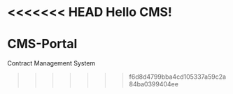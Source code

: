 <<<<<<< HEAD
Hello CMS!
=======
# CMS-Portal
Contract Management System
>>>>>>> f6d8d4799bba4cd105337a59c2a84ba0399404ee
